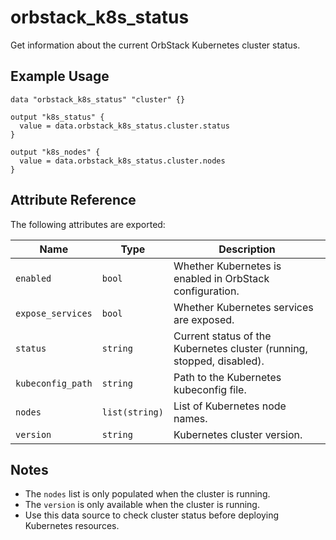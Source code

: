 # orbstack_k8s_status

Get information about the current OrbStack Kubernetes cluster status.

## Example Usage

```hcl
data "orbstack_k8s_status" "cluster" {}

output "k8s_status" {
  value = data.orbstack_k8s_status.cluster.status
}

output "k8s_nodes" {
  value = data.orbstack_k8s_status.cluster.nodes
}
```

## Attribute Reference

The following attributes are exported:

| Name | Type | Description |
|------|------|-------------|
| `enabled` | `bool` | Whether Kubernetes is enabled in OrbStack configuration. |
| `expose_services` | `bool` | Whether Kubernetes services are exposed. |
| `status` | `string` | Current status of the Kubernetes cluster (running, stopped, disabled). |
| `kubeconfig_path` | `string` | Path to the Kubernetes kubeconfig file. |
| `nodes` | `list(string)` | List of Kubernetes node names. |
| `version` | `string` | Kubernetes cluster version. |

## Notes

- The `nodes` list is only populated when the cluster is running.
- The `version` is only available when the cluster is running.
- Use this data source to check cluster status before deploying Kubernetes resources.
